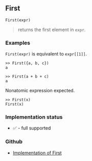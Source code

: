 ## First

```
First(expr)
```
> returns the first element in `expr`.

### Examples

`First(expr)` is equivalent to `expr[[1]]`.
```
>> First({a, b, c})
a
 
>> First(a + b + c)
a
```

Nonatomic expression expected.
```
>> First(x)
First(x)
```






### Implementation status

* &#x2705; - full supported

### Github

* [Implementation of First](https://github.com/axkr/symja_android_library/blob/master/symja_android_library/matheclipse-core/src/main/java/org/matheclipse/core/builtin/ListFunctions.java#L2859) 
